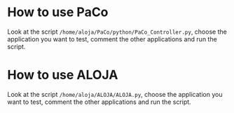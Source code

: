 # How to use PaCo

Look at the script `/home/aloja/PaCo/python/PaCo_Controller.py`, choose the application you want to test, comment the other applications and run the script.

# How to use ALOJA

Look at the script `/home/aloja/ALOJA/ALOJA.py`, choose the application you want to test, comment the other applications and run the script.